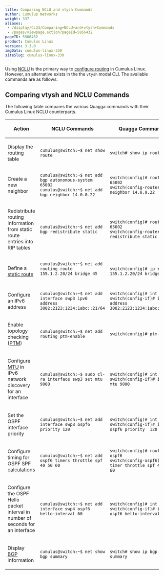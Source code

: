 ```yaml
---
title: Comparing NCLU and vtysh Commands
author: Cumulus Networks
weight: 337
aliases:
 - /display/CL33/Comparing+NCLU+and+vtysh+Commands
 - /pages/viewpage.action?pageId=5866432
pageID: 5866432
product: Cumulus Linux
version: 3.3.0
imgData: cumulus-linux-330
siteSlug: cumulus-linux-330
---
```

Using
[NCLU](/version/cumulus-linux-330/System_Configuration/Network_Command_Line_Utility)
is the primary way to [configure
routing](/version/cumulus-linux-330/Layer_Three/Configuring_Quagga/) in
Cumulus Linux. However, an alternative exists in the the `vtysh` modal
CLI. The available commands are as follows:

## <span>Comparing vtysh and NCLU Commands</span>

The following table compares the various Quagga commands with their
Cumulus Linux NCLU counterparts.

<table>
<colgroup>
<col style="width: 33%" />
<col style="width: 33%" />
<col style="width: 33%" />
</colgroup>
<thead>
<tr class="header">
<th><p>Action</p></th>
<th><p>NCLU Commands</p></th>
<th><p>Quagga Commands</p></th>
</tr>
</thead>
<tbody>
<tr class="odd">
<td><p>Display the routing table</p></td>
<td><pre><code>cumulus@switch:~$ net show route</code></pre></td>
<td><pre><code>switch# show ip route</code></pre></td>
</tr>
<tr class="even">
<td><p>Create a new neighbor</p></td>
<td><pre><code>cumulus@switch:~$ net add bgp autonomous-system 65002
cumulus@switch:~$ net add bgp neighbor 14.0.0.22</code></pre></td>
<td><pre><code>switch(config)# router bgp 65002
switch(config-router)# neighbor 14.0.0.22</code></pre></td>
</tr>
<tr class="odd">
<td><p>Redistribute routing information from static route entries into RIP tables</p></td>
<td><pre><code>cumulus@switch:~$ net add bgp redistribute static</code></pre></td>
<td><pre><code>switch(config)# router bgp 65002
switch(config-router)# redistribute static</code></pre></td>
</tr>
<tr class="even">
<td><p>Define a <a href="/version/cumulus-linux-330/Layer_Three/Routing">static route</a></p></td>
<td><pre><code>cumulus@switch:~$ net add routing route 155.1.2.20/24 bridge 45
 </code></pre></td>
<td><pre><code>switch(config)# ip route 155.1.2.20/24 bridge 45</code></pre></td>
</tr>
<tr class="odd">
<td><p>Configure an IPv6 address</p></td>
<td><pre><code>cumulus@switch:~$ net add interface swp3 ipv6 address 3002:2123:1234:1abc::21/64</code></pre></td>
<td><pre><code>switch(config)# int swp3
switch(config-if)# ipv6 address 3002:2123:1234:1abc::21/64</code></pre></td>
</tr>
<tr class="even">
<td><p>Enable topology checking (<a href="/version/cumulus-linux-330/Layer_One_and_Two/Prescriptive_Topology_Manager_-_PTM">PTM</a>)</p></td>
<td><pre><code>cumulus@switch:~$ net add routing ptm-enable</code></pre></td>
<td><pre><code>switch(config)# ptm-enable</code></pre></td>
</tr>
<tr class="odd">
<td><p>Configure <a href="Layer_1_and_Switch_Port_Attributes.html#src-5866389_Layer1andSwitchPortAttributes-mtu">MTU</a> in IPv6 network discovery for an interface</p></td>
<td><pre><code>cumulus@switch:~$ sudo cl-ra interface swp3 set mtu 9000</code></pre></td>
<td><pre><code>switch(config)# int swp3
switch(config-if)# ipv6 nd mtu 9000</code></pre></td>
</tr>
<tr class="even">
<td><p>Set the OSPF interface priority</p></td>
<td><pre><code>cumulus@switch:~$ net add interface swp3 ospf6 priority 120</code></pre></td>
<td><pre><code>switch(config)# int swp3
switch(config-if)# ip ospf6 priority  120</code></pre></td>
</tr>
<tr class="odd">
<td><p>Configure timing for OSPF SPF calculations</p></td>
<td><pre><code>cumulus@switch:~$ net add ospf6 timers throttle spf 40 50 60</code></pre></td>
<td><pre><code>switch(config)# router ospf6
switch(config-ospf6)# timer throttle spf 40 50 60</code></pre></td>
</tr>
<tr class="even">
<td><p>Configure the OSPF Hello packet interval in number of seconds for an interface</p></td>
<td><pre><code>cumulus@switch:~$ net add interface swp4 ospf6 hello-interval 60</code></pre></td>
<td><pre><code>switch(config)# int swp4
switch(config-if)# ipv6 ospf6 hello-interval  60 </code></pre></td>
</tr>
<tr class="odd">
<td><p>Display <a href="/version/cumulus-linux-330/Layer_Three/Border_Gateway_Protocol_-_BGP">BGP</a> information</p></td>
<td><pre><code>cumulus@switch:~$ net show bgp summary</code></pre></td>
<td><pre><code>switch# show ip bgp summary</code></pre></td>
</tr>
</tbody>
</table>

<article id="html-search-results" class="ht-content" style="display: none;">

</article>

<footer id="ht-footer">

</footer>
